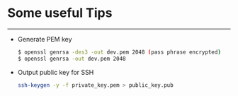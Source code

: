 # Some useful Tips
---------------------

* Generate PEM key

  ```bash
  $ openssl genrsa -des3 -out dev.pem 2048 (pass phrase encrypted)
  $ openssl genrsa -out dev.pem 2048
  ```

* Output public key for SSH
  ```bash
  ssh-keygen -y -f private_key.pem > public_key.pub
  ```
